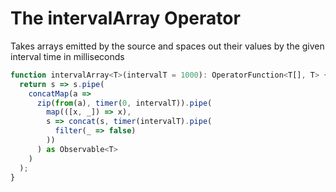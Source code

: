 # The intervalArray Operator

Takes arrays emitted by the source and spaces out their values by the given interval time in milliseconds

``` JavaScript
function intervalArray<T>(intervalT = 1000): OperatorFunction<T[], T> {
  return s => s.pipe(
    concatMap(a =>
      zip(from(a), timer(0, intervalT)).pipe(
        map(([x, _]) => x),
        s => concat(s, timer(intervalT).pipe(
          filter(_ => false)
        ))
      ) as Observable<T>
    )
  );
}
```
